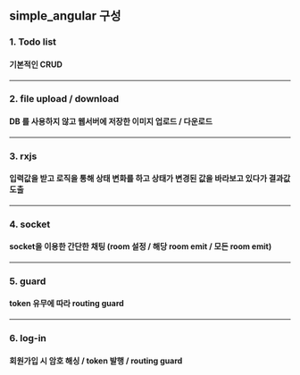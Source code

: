 ## simple_angular 구성

### 1. Todo list
#### 기본적인 CRUD
----

### 2. file upload / download
#### DB 를 사용하지 않고 웹서버에 저장한 이미지 업로드 / 다운로드
----

### 3. rxjs
#### 입력값을 받고 로직을 통해 상태 변화를 하고 상태가 변경된 값을 바라보고 있다가 결과값 도출
----

### 4. socket
#### socket을 이용한 간단한 채팅 (room 설정 / 해당 room emit / 모든 room emit)
----

### 5. guard
#### token 유무에 따라 routing guard
----

### 6. log-in
#### 회원가입 시 암호 해싱 / token 발행 / routing guard


